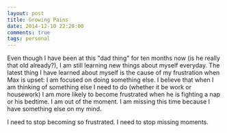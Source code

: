 ```yaml
---
layout: post
title: Growing Pains
date: 2014-12-10 22:20:00
comments: true
tags: personal
---
```


Even though I have been at this "dad thing" for ten months now (is he really that old already?), I am still learning new things about myself everyday. The latest thing I have learned about myself is the cause of my frustration when Max is upset: I am focused on doing something else. I believe that when I am thinking of something else I need to do (whether it be work or housework) I am more likely to become frustrated when he is fighting a nap or his bedtime. I am out of the moment. I am missing this time because I have something else on my mind.

I need to stop becoming so frustrated. I need to stop missing moments.
